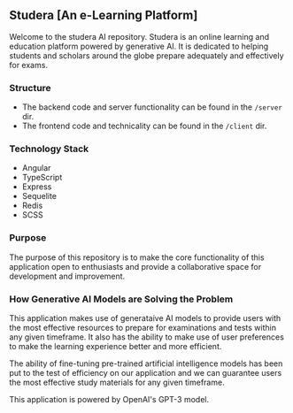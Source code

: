 ## Studera [An e-Learning Platform]

Welcome to the studera AI repository. Studera is an online learning and education platform powered by generative AI. It is dedicated to helping students and scholars around the globe prepare adequately and effectively for exams.

### Structure

- The backend code and server functionality can be found in the `/server` dir.
- The frontend code and technicality can be found in the `/client` dir.

### Technology Stack
- Angular
- TypeScript
- Express
- Sequelite
- Redis
- SCSS

### Purpose 

The purpose of this repository is to make the core functionality of this application open to enthusiasts and provide a collaborative space for development and improvement.

### How Generative AI Models are Solving the Problem

This application makes use of generataive AI models to provide users with the most effective resources to prepare for examinations and tests within any given timeframe. It also has the ability to make use of user preferences to make the learning experience better and more efficient. 

The ability of fine-tuning pre-trained artificial intelligence models has been put to the test of efficiency on our application and we can guarantee users the most effective study materials for any given timeframe.

This application is powered by OpenAI's GPT-3 model.
